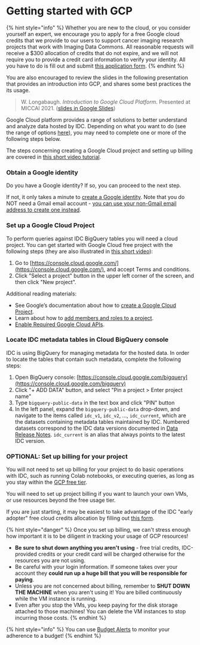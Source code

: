 # Getting started with GCP

{% hint style="info" %}
Whether you are new to the cloud, or you consider yourself an expert, we encourage you to apply for a free Google cloud credits that we provide to our users to support cancer imaging research projects that work with Imaging Data Commons. All reasonable requests will receive a $300 allocation of credits that do not expire, and we will not require you to provide a credit card information to verify your identity. All you have to do is fill out and submit [this application form](https://docs.google.com/forms/d/e/1FAIpQLSfXvXqficGaVEalJI3ym6rKqarmW\_YUUWG6A4U8pclvR8MmRQ/viewform).
{% endhint %}

You are also encouraged to review the slides in the following presentation that provides an introduction into GCP, and shares some best practices the its usage.

> W. Longabaugh. _Introduction to Google Cloud Platform_. Presented at MICCAI 2021. ([slides in Google Slides](https://docs.google.com/presentation/d/1HNZ34xkZCXt6WRDcEtmAUGNq5TM0xzPaK7sojKJfoBc/edit?usp=sharing))

Google Cloud platform provides a range of solutions to better understand and analyze data hosted by IDC. Depending on what you want to do (see the range of options [here](../getting-started-with-idc.md)), you may need to complete one or more of the following steps below.

The steps concerning creating a Google Cloud project and setting up billing are covered in [this short video tutorial](https://youtu.be/i08S0KJLnyw).

### **Obtain a Google identity**

Do you have a Google identity? If so, you can proceed to the next step.

If not, it only takes a minute to [create a Google identity](https://accounts.google.com/signup/v2/webcreateaccount?dsh=308321458437252901\&continue=https%3A%2F%2Faccounts.google.com%2FManageAccount\&flowName=GlifWebSignIn\&flowEntry=SignUp#FirstName=\&LastName=). Note that you do NOT need a Gmail email account - [you can use your non-Gmail email address to create one instead](https://support.google.com/accounts/answer/27441?hl=en#existingemail).

### **Set up a Google Cloud Project**

To perform queries against IDC BigQuery tables you will need a cloud project. You can get started with Google Cloud free project with the following steps (they are also illustrated in [this short video](https://youtu.be/i08S0KJLnyw)):

1. Go to [https://console.cloud.google.com/](https://console.cloud.google.com/), and accept Terms and conditions.
2. Click "Select a project" button in the upper left corner of the screen, and then click "New project".

Additional reading materials:

* See Google’s documentation about how to [create a Google Cloud Project](https://cloud.google.com/resource-manager/docs/creating-managing-projects).
* Learn about how to [add members and roles to a project](https://cloud.google.com/iam/docs/quickstart).
* [Enable Required Google Cloud APIs](https://cloud.google.com/apis/docs/getting-started#enabling\_apis).

### Locate IDC metadata tables in Cloud BigQuery console

IDC is using BigQuery for managing metadata for the hosted data. In order to locate the tables that contain such metadata, complete the following steps:

1. Open BigQuery console: [https://console.cloud.google.com/bigquery](https://console.cloud.google.com/bigquery)
2. Click "+ ADD DATA" button, and select "Pin a project > Enter project name"
3. Type `bigquery-public-data` in the text box and click "PIN" button
4. In the left panel, expand the `bigquery-public-data` drop-down, and navigate to the items called `idc_v1`, `idc_v2`, ..., `idc_current`, which are the datasets containing metadata tables maintained by IDC. Numbered datasets correspond to the IDC data versions documented in [Data Release Notes](../data/data-release-notes.md). `idc_current` is an alias that always points to the latest IDC version.

### **OPTIONAL: Set up billing for your project**

You will not need to set up billing for your project to do basic operations with IDC, such as running Colab notebooks, or executing queries, as long as you stay within the [GCP free tier](https://cloud.google.com/free).&#x20;

You will need to set up project billing if you want to launch your own VMs, or use resources beyond the free usage tier.

If you are just starting, it may be easiest to take advantage of the IDC "early adopter" free cloud credits allocation by filling out [this form](requesting-gcp-cloud-credits.md).

{% hint style="danger" %}
Once you set up billing, we can't stress enough how important it is to be diligent in tracking your usage of GCP resources!

* **Be sure to shut down anything you aren't using** - free trial credits, IDC-provided credits or your credit card will be charged otherwise for the resources you are not using.
* Be careful with your login information. If someone takes over your account they **could run up a huge bill that you will be responsible for paying**.
* Unless you are not concerned about billing, remember to **SHUT DOWN THE MACHINE** when you aren't using it! You are billed continuously while the VM instance is running.
* Even after you stop the VMs, you keep paying for the disk storage attached to those machines! You can delete the VM instances to stop incurring those costs.
{% endhint %}

{% hint style="info" %}
You can use [Budget Alerts](https://cloud.google.com/billing/docs/how-to/budgets) to monitor your adherence to a budget!
{% endhint %}
